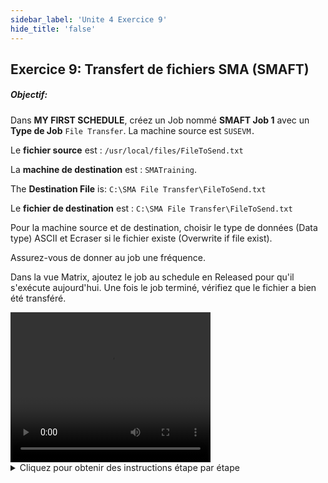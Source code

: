 ```yaml
---
sidebar_label: 'Unite 4 Exercice 9'
hide_title: 'false'
---
```


## Exercice 9: Transfert de fichiers SMA (SMAFT)

##### Objectif: 

Dans **MY FIRST SCHEDULE**, créez un Job nommé **SMAFT Job 1** avec un **Type de Job** ```File Transfer```. La machine source est ```SUSEVM.```

Le **fichier source** est : ```/usr/local/files/FileToSend.txt```

La **machine de destination** est : ```SMATraining```.

The **Destination File** is: ```C:\SMA File Transfer\FileToSend.txt```

Le **fichier de destination** est : ```C:\SMA File Transfer\FileToSend.txt```

Pour la machine source et de destination, choisir le type de données (Data type) ASCII et Ecraser si le fichier existe (Overwrite if file exist).

Assurez-vous de donner au job une fréquence.

Dans la vue Matrix, ajoutez le job au schedule en Released pour qu'il s'exécute aujourd'hui. Une fois le job terminé, vérifiez que le fichier a bien été transféré.

<div>
<video width="320" height="240" controls>
  <source src="videobasic/U4E9.mp4" type="video/mp4"></source>
Your browser does not support the video tag.
</video>
</div>

<details>

<summary>Cliquez pour obtenir des instructions étape par étape</summary>

1. Sous la rubrique **Administration**, double-cliquez sur **Job Master**.
2. Dans la liste déroulante **Schedule**, sélectionnez **My First Schedule**.
3. Cliquez sur le bouton **Ajouter** dans la barre d'outils **Job Master**.
4. Dans la zone de texte **Nom**, entrez **SMAFT Job 1**.
5. Dans la liste déroulante **Type de Job**, sélectionnez **File Transfer**.
6. Dans la liste déroulante **Source Information Machine**, sélectionnez la machine ```UNIX``` que vous avez créée précédemment pour spécifier la provenance du fichier.
7. Dans la liste déroulante **Source Information User**, sélectionnez ```0/0``` pour spécifier le compte utilisé sur cette machine.
8. Dans la zone de texte **Source Information File**, entrez les informations suivantes pour le chemin et le nom de fichier à transférer:

```
/usr/local/files/FileToSend.txt
```

9. Dans la liste déroulante **Destination Information Machine**, sélectionnez la machine ```SMATraining``` pour spécifier la destination du fichier.
10. Dans la liste déroulante **Destination Information User**, sélectionnez ```SMATRAINING\SMAUSER``` pour spécifier le compte utilisé sur cette machine.
11.	Dans la zone de texte **Destination Information File**, entrez les informations suivantes pour le chemin et le nom de fichier à transférer :

```
C:\SMA File Transfer\FileToSend.txt
``` 

12. Cliquez sur l'onglet **Options**.
13. Dans la liste déroulante **Source Data Type**, sélectionnez **ASCII**.
14. Dans la liste déroulante **Destination Data Type**, sélectionnez **ASCII**.
15. Dans la liste déroulante **If File Exists**, sélectionnez **overwrite**.
16. Laissez **Maximum Transfer Rate**, **Compression**, et **Encryption** par défaut.
17. Cliquez sur le bouton **Sauvegarder**.
18. Donnez au Job une **fréquence** qui lui permettra de s'exécuter aujourd'hui et fermez l'onglet **Job Master**.
19. Ouvrez l'**explorateur de fichiers Windows** et vérifiez que le dossier ```C:\SMA File Transfer``` sur le serveur OpCon est **vide**.
20. Dans une **vue des opérations**, ajoutez ce job au schedule en released pour lui permettre de s'exécuter.
21. Une fois le job **Finished OK**, vérifiez que le fichier ```FileToSend.txt``` est maintenant dans le dossier ```C:\SMA File Transfer```.

</details>